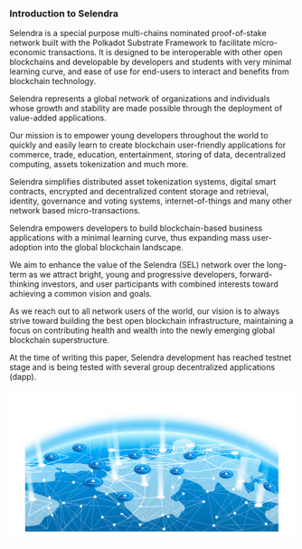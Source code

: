 ### **Introduction to Selendra**
Selendra is a special purpose multi-chains nominated proof-of-stake network built with the Polkadot Substrate Framework to facilitate micro-economic transactions. It is designed to be interoperable with other open blockchains and developable by developers and students with very minimal learning curve, and ease of use for end-users to interact and benefits from blockchain technology. 

Selendra represents a global network of organizations and individuals whose growth and stability are made possible through the deployment of  value-added applications.

Our mission is to empower young developers throughout the world to quickly and easily learn to create blockchain user-friendly applications for commerce, trade, education, entertainment, storing of data, decentralized computing, assets tokenization and much more.  

Selendra simplifies distributed asset tokenization systems, digital smart contracts, encrypted and decentralized content storage and retrieval, identity, governance and voting systems, internet-of-things and many other network based micro-transactions.

Selendra empowers developers to build blockchain-based business applications with a minimal learning curve, thus expanding mass user-adoption into the global blockchain landscape. 

We aim to enhance the value of the Selendra (SEL) network over the long-term as we attract bright, young and progressive developers, forward-thinking investors, and user participants with combined interests toward achieving a common vision and goals.

As we reach out to all network users of the world, our vision is to always strive toward building the best open blockchain infrastructure, maintaining a focus on contributing health and wealth into the newly emerging global blockchain superstructure.

At the time of writing this paper, Selendra development has reached testnet stage and is being tested with several group decentralized applications (dapp).  

![Calling Contract](../assets/whitepaper-introduction.png "Selendra")


